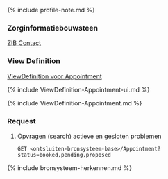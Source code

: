 {% include profile-note.md %}

### Zorginformatiebouwsteen

[ZIB Contact](https://zibs.nl/wiki/Contact-v3.1(2017NL))

### View Definition

[ViewDefinition voor Appointment](ViewDefinition-Appointment.json)

{% include ViewDefinition-Appointment-ui.md %}

{% include ViewDefinition-Appointment.md %}

### Request

1. Opvragen (search) actieve en gesloten problemen

    `GET <ontsluiten-bronsysteem-base>/Appointment?status=booked,pending,proposed`

{% include bronsysteem-herkennen.md %}